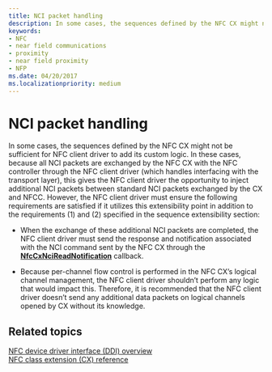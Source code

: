 ```yaml
---
title: NCI packet handling
description: In some cases, the sequences defined by the NFC CX might not be sufficient for NFC client driver to add its custom logic.
keywords:
- NFC
- near field communications
- proximity
- near field proximity
- NFP
ms.date: 04/20/2017
ms.localizationpriority: medium
---
```


# NCI packet handling


In some cases, the sequences defined by the NFC CX might not be sufficient for NFC client driver to add its custom logic. In these cases, because all NCI packets are exchanged by the NFC CX with the NFC controller through the NFC client driver (which handles interfacing with the transport layer), this gives the NFC client driver the opportunity to inject additional NCI packets between standard NCI packets exchanged by the CX and NFCC. However, the NFC client driver must ensure the following requirements are satisfied if it utilizes this extensibility point in addition to the requirements (1) and (2) specified in the sequence extensibility section:

-   When the exchange of these additional NCI packets are completed, the NFC client driver must send the response and notification associated with the NCI command sent by the NFC CX through the [**NfcCxNciReadNotification**](/windows-hardware/drivers/ddi/nfccx/nf-nfccx-nfccxncireadnotification) callback.

-   Because per-channel flow control is performed in the NFC CX’s logical channel management, the NFC client driver shouldn’t perform any logic that would impact this. Therefore, it is recommended that the NFC client driver doesn’t send any additional data packets on logical channels opened by CX without its knowledge.

 

 
## Related topics
[NFC device driver interface (DDI) overview](/windows-hardware/drivers/ddi/index)  
[NFC class extension (CX) reference](/windows-hardware/drivers/ddi/index)
